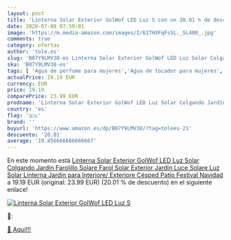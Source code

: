```yaml
---
layout: post
title: 'Linterna Solar Exterior GolWof LED Luz S con un 20.01 % de descuento'
date: 2020-07-08 07:59:01
image: 'https://m.media-amazon.com/images/I/61THXFqFsSL._SL400_.jpg'
comments: true
category: ofertas
author: 'tole.es'
slug: 'B07Y9LMV38-es Linterna Solar Exterior GolWof LED Luz Solar Colgando...'
sku: 'B07Y9LMV38-es'
tags: [ 'Agua de perfume para mujeres','Agua de tocador para mujeres','Almacenaje de adornos festivos','Almacenamiento y organización','Belleza','Fragancias para mujeres','Hogar y cocina','Juguetes','Juguetes electrónicos','Juguetes y juegos','Perfumes y fragancias','Productos para el cuidado de la piel','Sets y juegos para el cuidado de la piel','Videojuegos para niños','navidad', ]
actualPrice: 19.19 EUR
currency: EUR
price: 19.19
comparePrice: 23.99 EUR
prodname: 'Linterna Solar Exterior GolWof LED Luz Solar Colgando Jardín Farolillo Solare Farol Solar Exterior Jardin Luce Solare Luz Solar Linterna Jardín para Interiore/ Exteriore Césped Patio Festival Navidad'
country: 'es'
flag: '🇪🇸'
brand: ''
buyurl: 'https://www.amazon.es/dp/B07Y9LMV38/?tag=tolees-21'
descuento: '20.01'
average: '19.456666666666667'
---
```


En este momento está [Linterna Solar Exterior GolWof LED Luz Solar Colgando Jardín Farolillo Solare Farol Solar Exterior Jardin Luce Solare Luz Solar Linterna Jardín para Interiore/ Exteriore Césped Patio Festival Navidad](https://www.amazon.es/dp/B07Y9LMV38/?tag=tolees-21) a 19.19 EUR (original: 23.99 EUR) (20.01 %  de descuento) en el siguiente enlace!

[![Linterna Solar Exterior GolWof LED Luz S](https://m.media-amazon.com/images/I/61THXFqFsSL._SL400_.jpg)](https://www.amazon.es/dp/B07Y9LMV38/?tag=tolees-21)

🔎:


[🛒 Aquí!!!](https://www.amazon.es/dp/B07Y9LMV38/?tag=tolees-21)
